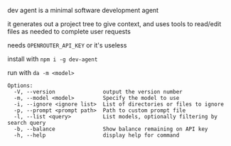 dev agent is a minimal software development agent

it generates out a project tree to give context, and uses tools to read/edit files as needed to complete user requests

needs `OPENROUTER_API_KEY` or it's useless

install with `npm i -g dev-agent`

run with `da -m <model>`

```
Options:
  -V, --version               output the version number
  -m, --model <model>         Specify the model to use
  -i, --ignore <ignore list>  List of directories or files to ignore
  -p, --prompt <prompt path>  Path to custom prompt file
  -l, --list <query>          List models, optionally filtering by search query
  -b, --balance               Show balance remaining on API key
  -h, --help                  display help for command
```